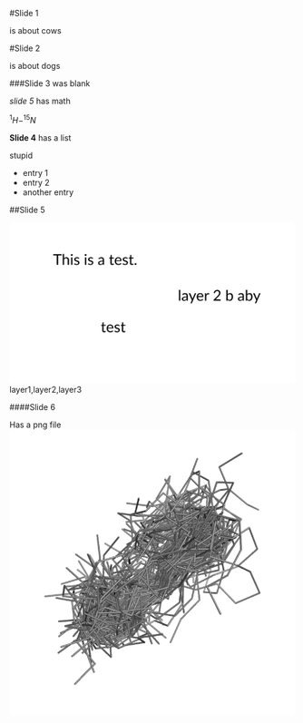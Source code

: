 #Slide 1

is about cows

>>>>>

#Slide 2 

is about dogs

>>>>>>
>>>>>>

###Slide 3 was blank
>>>

*slide 5* has math

$^{1}H-^{15}N$

>>>>

**Slide 4** has a list

stupid
+ entry 1
+ entry 2
+ another entry

>>>>

##Slide 5

![inkscape](slide-template.svg) layer1,layer2,layer3

>>>

####Slide 6

Has a png file
![img](models_0.png)
